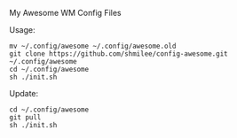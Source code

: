My Awesome WM Config Files

Usage:

```
mv ~/.config/awesome ~/.config/awesome.old
git clone https://github.com/shmilee/config-awesome.git ~/.config/awesome
cd ~/.config/awesome
sh ./init.sh
```

Update:

```
cd ~/.config/awesome
git pull
sh ./init.sh
```
